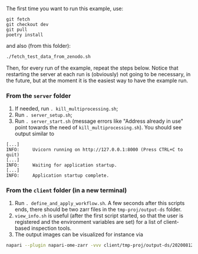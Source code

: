The first time you want to run this example, use:
```
git fetch
git checkout dev
git pull
poetry install
```
and also (from this folder):
```bash
./fetch_test_data_from_zenodo.sh
```

Then, for every run of the example, repeat the steps below.
Notice that restarting the server at each run is (obviously) not going to be necessary, in the future, but at the moment it is the easiest way to have the example run.

### From the `server` folder

1. If needed, run `. kill_multiprocessing.sh`;
2. Run `. server_setup.sh`;
3. Run `. server_start.sh` (message errors like "Address already in use" point towards the need of `kill_multiprocessing.sh`). You should see output similar to
```
[...]
INFO:     Uvicorn running on http://127.0.0.1:8000 (Press CTRL+C to quit)
[...]
INFO:     Waiting for application startup.
[...]
INFO:     Application startup complete.
```

### From the `client` folder (in a new terminal)

1. Run `. define_and_apply_workflow.sh`. A few seconds after this scripts ends, there should be two zarr files in the `tmp-proj/output-ds` folder.
2. `view_info.sh` is useful (after the first script started, so that the user is registered and the environment variables are set) for a list of client-based inspection tools.
3. The output images can be visualized for instance via
```bash
napari --plugin napari-ome-zarr -vvv client/tmp-proj/output-ds/20200812-CardiomyocyteDifferentiation14-Cycle1.zarr
```
